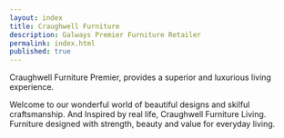 ```yaml
---
layout: index
title: Craughwell Furniture
description: Galways Premier Furniture Retailer
permalink: index.html
published: true
---
```



Craughwell Furniture Premier, provides a superior and luxurious living experience.  

Welcome to our wonderful world of beautiful designs and skilful craftsmanship. And Inspired by real life, Craughwell Furniture Living. Furniture designed with strength, beauty and value for everyday living.
